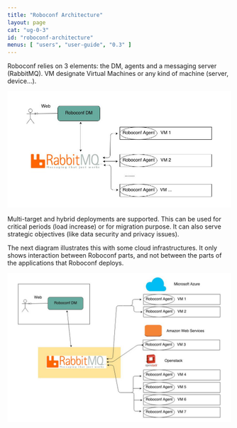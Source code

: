 ```yaml
---
title: "Roboconf Architecture"
layout: page
cat: "ug-0-3"
id: "roboconf-architecture"
menus: [ "users", "user-guide", "0.3" ]
---
```


Roboconf relies on 3 elements: the DM, agents and a messaging server (RabbitMQ).
VM designate Virtual Machines or any kind of machine (server, device...).

<img src="/resources/img/roboconf-architecture.jpg" alt="Architecture Diagram" class="gs" />

Multi-target and hybrid deployments are supported.
This can be used for critical periods (load increase) or for migration purpose.
It can also serve strategic objectives (like data security and privacy issues).

The next diagram illustrates this with some cloud infrastructures.
It only shows interaction between Roboconf parts, and not between the parts of the applications that Roboconf deploys.

<img src="/resources/img/roboconf-architecture-example.jpg" alt="Sample Architecture Diagram" class="gs" />
